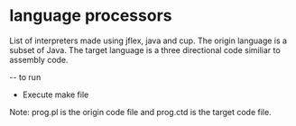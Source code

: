 # language processors

List of interpreters made using jflex, java and cup. 
The origin language is a subset of Java. The target language is a three directional code similiar to assembly code.

-- to run
- Execute make file

Note: prog.pl is the origin code file and prog.ctd is the target code file.
